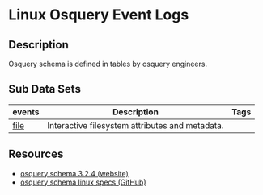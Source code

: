 # Linux Osquery Event Logs

## Description
Osquery schema is defined in tables by osquery engineers.

## Sub Data Sets
|events|Description|Tags|
|---|---|---|
|[file](events/file.md)|Interactive filesystem attributes and metadata.||

## Resources
* [osquery schema 3.2.4 (website)](https://osquery.io/schema/3.2.4)
* [osquery schema linux specs (GitHub)](https://github.com/facebook/osquery/tree/master/specs/linux)